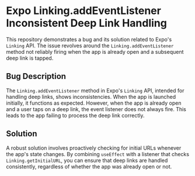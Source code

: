 # Expo Linking.addEventListener Inconsistent Deep Link Handling

This repository demonstrates a bug and its solution related to Expo's `Linking` API. The issue revolves around the `Linking.addEventListener` method not reliably firing when the app is already open and a subsequent deep link is tapped.

## Bug Description

The `Linking.addEventListener` method in Expo's `Linking` API, intended for handling deep links, shows inconsistencies. When the app is launched initially, it functions as expected. However, when the app is already open and a user taps on a deep link, the event listener does not always fire. This leads to the app failing to process the deep link correctly.

## Solution

A robust solution involves proactively checking for initial URLs whenever the app's state changes. By combining `useEffect` with a listener that checks `Linking.getInitialURL`, you can ensure that deep links are handled consistently, regardless of whether the app was already open or not.